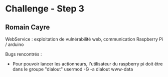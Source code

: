# Challenge - Step 3
## Romain Cayre
WebService : exploitation de vulnérabilité web, communication Raspberry Pi / arduino

Bugs rencontrés :
* Pour pouvoir lancer les actionneurs, l'utilisateur du raspberry pi doit être dans le groupe "dialout"
usermod -G -a dialout www-data

